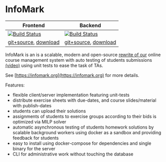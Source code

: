 
# InfoMark

|Frontend|Backend|
|----|----|
|[![Build Status](https://ci.patwie.com/api/badges/cgtuebingen/infomark-ui/status.svg)](http://ci.patwie.com/cgtuebingen/infomark-ui)|[![Build Status](https://ci.patwie.com/api/badges/cgtuebingen/infomark-backend/status.svg)](http://ci.patwie.com/cgtuebingen/infomark-backend)|
| [git+source](https://github.com/cgtuebingen/infomark-ui), [download](https://github.com/cgtuebingen/infomark-ui/releases/latest) | [git+source](https://github.com/cgtuebingen/infomark-backend), [download](https://github.com/cgtuebingen/infomark-ui/releases/latest)|


InfoMark is an is a scalable, modern and open-source [rewrite of our](https://github.com/cgtuebingen/InfoMark-deprecated) online course management system with auto testing of students submissions [(video)](https://www.youtube.com/watch?v=ifyUssK6PJ4) using unit tests to ease the task of TAs.


See [https://infomark.org](https://infomark.org) for more details.

Features:
- flexible client/server implementation featuring unit-tests
- distribute exercise sheets with due-dates, and course slides/material with publish-dates
- students can upload their solutions
- assignments of students to exercise groups according to their bids is optimized via MILP solver
- automatic asynchronous testing of students homework solutions by scalable background workers using docker as a sandbox and providing feedback for students
- easy to install using docker-compose for dependencies and single binary for the server
- CLI for administrative work without touching the database

